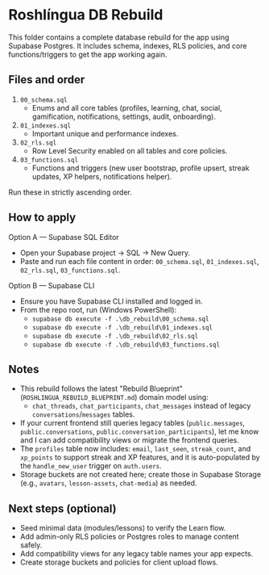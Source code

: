 # Roshlíngua DB Rebuild

This folder contains a complete database rebuild for the app using Supabase Postgres. It includes schema, indexes, RLS policies, and core functions/triggers to get the app working again.

## Files and order

1. `00_schema.sql`
   - Enums and all core tables (profiles, learning, chat, social, gamification, notifications, settings, audit, onboarding).
2. `01_indexes.sql`
   - Important unique and performance indexes.
3. `02_rls.sql`
   - Row Level Security enabled on all tables and core policies.
4. `03_functions.sql`
   - Functions and triggers (new user bootstrap, profile upsert, streak updates, XP helpers, notifications helper).

Run these in strictly ascending order.

## How to apply

Option A — Supabase SQL Editor
- Open your Supabase project → SQL → New Query.
- Paste and run each file content in order: `00_schema.sql`, `01_indexes.sql`, `02_rls.sql`, `03_functions.sql`.

Option B — Supabase CLI
- Ensure you have Supabase CLI installed and logged in.
- From the repo root, run (Windows PowerShell):
  - `supabase db execute -f .\db_rebuild\00_schema.sql`
  - `supabase db execute -f .\db_rebuild\01_indexes.sql`
  - `supabase db execute -f .\db_rebuild\02_rls.sql`
  - `supabase db execute -f .\db_rebuild\03_functions.sql`

## Notes

- This rebuild follows the latest "Rebuild Blueprint" (`ROSHLINGUA_REBUILD_BLUEPRINT.md`) domain model using:
  - `chat_threads`, `chat_participants`, `chat_messages` instead of legacy `conversations`/`messages` tables.
- If your current frontend still queries legacy tables (`public.messages`, `public.conversations`, `public.conversation_participants`), let me know and I can add compatibility views or migrate the frontend queries.
- The `profiles` table now includes: `email`, `last_seen`, `streak_count`, and `xp_points` to support streak and XP features, and it is auto-populated by the `handle_new_user` trigger on `auth.users`.
- Storage buckets are not created here; create those in Supabase Storage (e.g., `avatars`, `lesson-assets`, `chat-media`) as needed.

## Next steps (optional)

- Seed minimal data (modules/lessons) to verify the Learn flow.
- Add admin-only RLS policies or Postgres roles to manage content safely.
- Add compatibility views for any legacy table names your app expects.
- Create storage buckets and policies for client upload flows.
